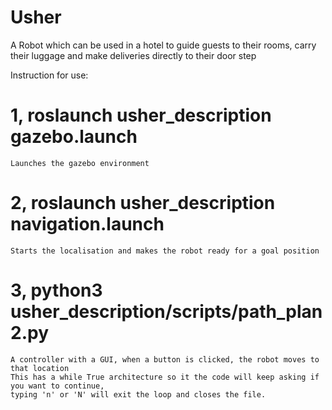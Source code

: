 # Usher
A Robot which can be used in a hotel to guide guests to their rooms, carry their luggage and make deliveries directly to their door step

Instruction for use:
# 1, roslaunch usher_description gazebo.launch
    Launches the gazebo environment
    
# 2, roslaunch usher_description navigation.launch
    Starts the localisation and makes the robot ready for a goal position
    
# 3, python3 usher_description/scripts/path_plan2.py
    A controller with a GUI, when a button is clicked, the robot moves to that location
    This has a while True architecture so it the code will keep asking if you want to continue, 
    typing 'n' or 'N' will exit the loop and closes the file. 


